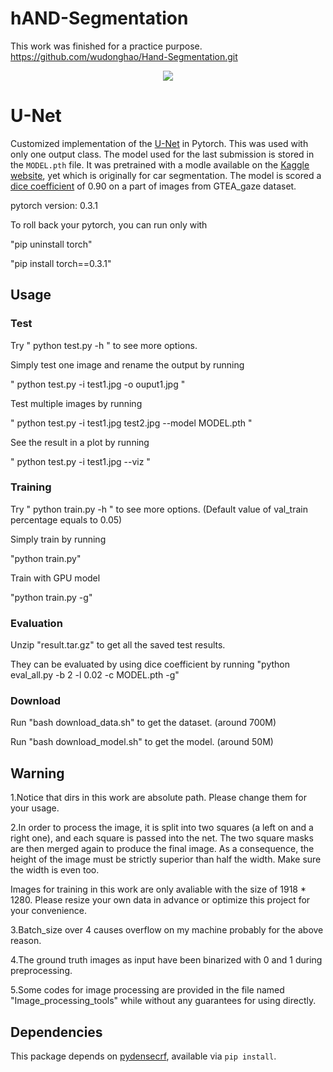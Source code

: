 # hAND-Segmentation

This work was finished for a practice purpose.
https://github.com/wudonghao/Hand-Segmentation.git

<div align='center'>
<img src="sample/sample.png"></img>
</div>

# U-Net

Customized implementation of the [U-Net](https://arxiv.org/pdf/1505.04597.pdf) in Pytorch. This was used with only one output class.
The model used for the last submission is stored in the `MODEL.pth` file.
It was pretrained with a modle available on the [Kaggle website](https://www.kaggle.com/c/carvana-image-masking-challenge/data),  yet which is originally for car segmentation.
The model is scored a [dice coefficient](https://en.wikipedia.org/wiki/S%C3%B8rensen%E2%80%93Dice_coefficient) of 0.90 on a part of images from GTEA_gaze dataset.

pytorch version: 0.3.1

To roll back your pytorch, you can run only with

"pip uninstall torch"

"pip install torch==0.3.1"

## Usage
### Test

Try " python test.py -h " to see more options.

Simply test one image and rename the output by running 

" python test.py -i test1.jpg -o ouput1.jpg "

Test multiple images by running 

" python test.py -i test1.jpg test2.jpg --model MODEL.pth "

See the result in a plot by running

" python test.py -i test1.jpg --viz "


### Training

Try " python train.py -h " to see more options.  (Default value of val_train percentage equals to 0.05)

Simply train by running 

"python train.py"

Train with GPU model

"python train.py -g"



### Evaluation

Unzip "result.tar.gz" to get all the saved test results.

They can be evaluated by using dice coefficient by running
"python eval_all.py -b 2 -l 0.02 -c MODEL.pth -g"

### Download
Run "bash download_data.sh" to get the dataset. (around 700M)

Run "bash download_model.sh" to get the model. (around 50M)

## Warning

1.Notice that dirs in this work are absolute path. Please change them for your usage. 

2.In order to process the image, it is split into two squares (a left on and a right one), and each square is passed into the net. The two square masks are then merged again to produce the final image. As a consequence, the height of the image must be strictly superior than half the width. Make sure the width is even too.

Images for training in this work are only avaliable with the size of 1918 * 1280. Please resize your own data in advance or optimize this project for your convenience.

3.Batch_size over 4 causes overflow on my machine probably for the above reason.

4.The ground truth images as input have been binarized with 0 and 1 during preprocessing. 

5.Some codes for image processing are provided in the file named "Image_processing_tools" while without any guarantees for using directly.

## Dependencies
This package depends on [pydensecrf](https://github.com/lucasb-eyer/pydensecrf), available via `pip install`.


